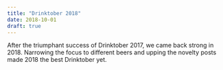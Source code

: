 ```yaml
---
title: "Drinktober 2018"
date: 2018-10-01
draft: true
---
```


After the triumphant success of Drinktober 2017, we came back strong in 2018. Narrowing the focus to different beers and upping the novelty posts made 2018 the best Drinktober yet.
